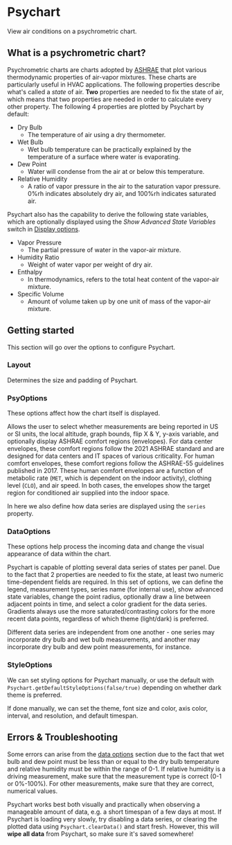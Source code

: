 # Psychart

View air conditions on a psychrometric chart.

## What is a psychrometric chart?

Psychrometric charts are charts adopted by [ASHRAE](https://www.ashrae.org/) that plot various thermodynamic properties of air-vapor mixtures. These charts are particularly useful in HVAC applications. The following properties describe what's called a _state_ of air. **Two** properties are needed to fix the state of air, which means that two properties are needed in order to calculate every other property. The following 4 properties are plotted by Psychart by default:

- Dry Bulb
    - The temperature of air using a dry thermometer.
- Wet Bulb
    - Wet bulb temperature can be practically explained by the temperature of a surface where water is evaporating.
- Dew Point
    - Water will condense from the air at or below this temperature.
- Relative Humidity
    - A ratio of vapor pressure in the air to the saturation vapor pressure. 0%rh indicates absolutely dry air, and 100%rh indicates saturated air.

Psychart also has the capability to derive the following state variables, which are optionally displayed using the _Show Advanced State Variables_ switch in [Display options](#display-options).

- Vapor Pressure
    - The partial pressure of water in the vapor-air mixture.
- Humidity Ratio
    - Weight of water vapor per weight of dry air.
- Enthalpy
    - In thermodynamics, refers to the total heat content of the vapor-air mixture.
- Specific Volume
    - Amount of volume taken up by one unit of mass of the vapor-air mixture.

## Getting started

This section will go over the options to configure Psychart.

### Layout

Determines the size and padding of Psychart.

### PsyOptions

These options affect how the chart itself is displayed.

Allows the user to select whether measurements are being reported in US or SI units, the local altitude, graph bounds, flip X & Y, y-axis variable, and optionally display ASHRAE comfort regions (envelopes). For data center envelopes, these comfort regions follow the 2021 ASHRAE standard and are designed for data centers and IT spaces of various criticality. For human comfort envelopes, these comfort regions follow the ASHRAE-55 guidelines published in 2017. These human comfort envelopes are a function of metabolic rate (`MET`, which is dependent on the indoor activity), clothing level (`CLO`), and air speed. In both cases, the envelopes show the target region for conditioned air supplied into the indoor space.

In here we also define how data series are displayed using the `series` property.

### DataOptions

These options help process the incoming data and change the visual appearance of data within the chart.

Psychart is capable of plotting several data series of states per panel. Due to the fact that 2 properties are needed to fix the state, at least two numeric time-dependent fields are required. In this set of options, we can define the legend, measurement types, series name (for internal use), show advanced state variables, change the point radius, optionally draw a line between adjacent points in time, and select a color gradient for the data series. Gradients always use the more saturated/contrasting colors for the more recent data points, regardless of which theme (light/dark) is preferred.

Different data series are independent from one another - one series may incorporate dry bulb and wet bulb measurements, and another may incorporate dry bulb and dew point measurements, for instance.

### StyleOptions

We can set styling options for Psychart manually, or use the default with `Psychart.getDefaultStyleOptions(false/true)` depending on whether dark theme is preferred.

If done manually, we can set the theme, font size and color, axis color, interval, and resolution, and default timespan.

## Errors & Troubleshooting

Some errors can arise from the [data options](#dataoptions) section due to the fact that wet bulb and dew point must be less than or equal to the dry bulb temperature and relative humidity must be within the range of 0-1. If relative humidity is a driving measurement, make sure that the measurement type is correct (0-1 or 0%-100%). For other measurements, make sure that they are correct, numerical values.

Psychart works best both visually and practically when observing a manageable amount of data, e.g. a short timespan of a few days at most. If Psychart is loading very slowly, try disabling a data series, or clearing the plotted data using `Psychart.clearData()` and start fresh. However, this will **wipe all data** from Psychart, so make sure it's saved somewhere!